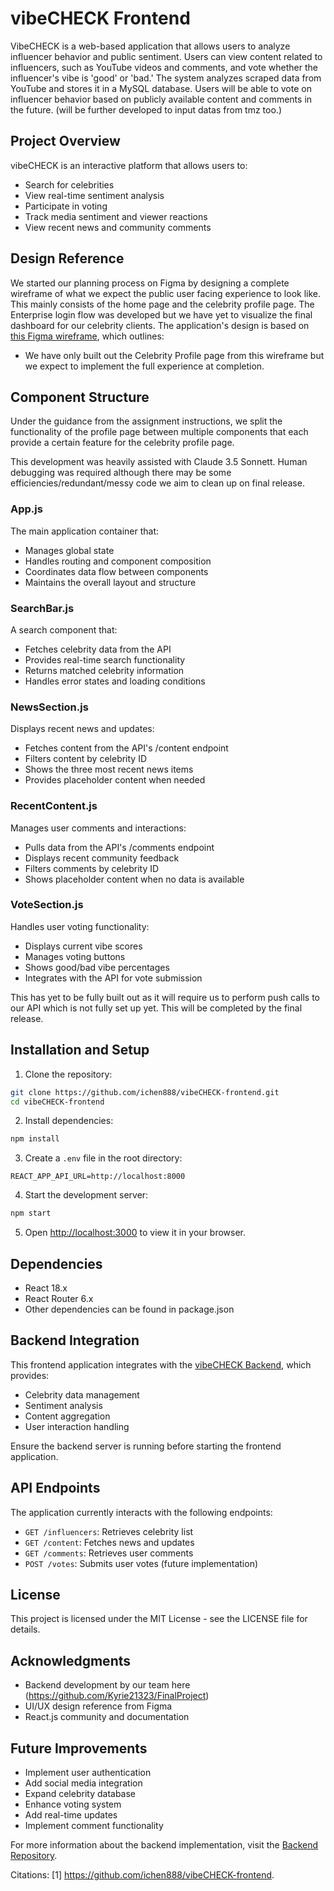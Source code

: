 # vibeCHECK Frontend

VibeCHECK is a web-based application that allows users to analyze influencer behavior and public sentiment. Users can view content related to influencers, such as YouTube videos and comments, and vote whether the influencer's vibe is 'good' or 'bad.' The system analyzes scraped data from YouTube and stores it in a MySQL database. Users will be able to vote on influencer behavior based on publicly available content and comments in the future. (will be further developed to input datas from tmz too.)

## Project Overview

vibeCHECK is an interactive platform that allows users to:
- Search for celebrities
- View real-time sentiment analysis
- Participate in voting
- Track media sentiment and viewer reactions
- View recent news and community comments

## Design Reference

We started our planning process on Figma by designing a complete wireframe of what we expect the public user facing experience to look like. This mainly consists of the home page and the celebrity profile page. The Enterprise login flow was developed but we have yet to visualize the final dashboard for our celebrity clients.
The application's design is based on [this Figma wireframe](https://www.figma.com/design/tnI1ROfsFqTrYPKUdABruG/vibeCheck?node-id=4-99&t=WS81IPDE2VkEVD72-1), which outlines:
- We have only built out the Celebrity Profile page from this wireframe but we expect to implement the full experience at completion.


## Component Structure

Under the guidance from the assignment instructions, we split the functionality of the profile page between multiple components that each provide a certain feature for the celebrity profile page.

This development was heavily assisted with Claude 3.5 Sonnett. Human debugging was required although there may be some efficiencies/redundant/messy code we aim to clean up on final release.

### App.js
The main application container that:
- Manages global state
- Handles routing and component composition
- Coordinates data flow between components
- Maintains the overall layout and structure

### SearchBar.js
A search component that:
- Fetches celebrity data from the API
- Provides real-time search functionality
- Returns matched celebrity information
- Handles error states and loading conditions

### NewsSection.js
Displays recent news and updates:
- Fetches content from the API's /content endpoint
- Filters content by celebrity ID
- Shows the three most recent news items
- Provides placeholder content when needed

### RecentContent.js
Manages user comments and interactions:
- Pulls data from the API's /comments endpoint
- Displays recent community feedback
- Filters comments by celebrity ID
- Shows placeholder content when no data is available

### VoteSection.js
Handles user voting functionality:
- Displays current vibe scores
- Manages voting buttons
- Shows good/bad vibe percentages
- Integrates with the API for vote submission

This has yet to be fully built out as it will require us to perform push calls to our API which is not fully set up yet. This will be completed by the final release.

## Installation and Setup

1. Clone the repository:
```bash
git clone https://github.com/ichen888/vibeCHECK-frontend.git
cd vibeCHECK-frontend
```

2. Install dependencies:
```bash
npm install
```

3. Create a `.env` file in the root directory:
```
REACT_APP_API_URL=http://localhost:8000
```

4. Start the development server:
```bash
npm start
```

5. Open [http://localhost:3000](http://localhost:3000) to view it in your browser.

## Dependencies

- React 18.x
- React Router 6.x
- Other dependencies can be found in package.json

## Backend Integration

This frontend application integrates with the [vibeCHECK Backend](https://github.com/Kyrie21323/FinalProject), which provides:
- Celebrity data management
- Sentiment analysis
- Content aggregation
- User interaction handling

Ensure the backend server is running before starting the frontend application.

## API Endpoints

The application currently interacts with the following endpoints:

- `GET /influencers`: Retrieves celebrity list
- `GET /content`: Fetches news and updates
- `GET /comments`: Retrieves user comments
- `POST /votes`: Submits user votes (future implementation)

## License

This project is licensed under the MIT License - see the LICENSE file for details.

## Acknowledgments

- Backend development by our team here (https://github.com/Kyrie21323/FinalProject)
- UI/UX design reference from Figma
- React.js community and documentation

## Future Improvements

- Implement user authentication
- Add social media integration
- Expand celebrity database
- Enhance voting system
- Add real-time updates
- Implement comment functionality

For more information about the backend implementation, visit the [Backend Repository](https://github.com/Kyrie21323/FinalProject).

Citations:
[1] https://github.com/ichen888/vibeCHECK-frontend.
